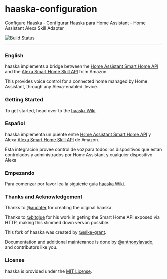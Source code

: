 # haaska-configuration
Configure Haaska - Configurar Haaska para Home Assistant - Home Assistant Alexa Skill Adapter

[![Build Status](https://travis-ci.org/mike-grant/haaska.svg?branch=master)](https://travis-ci.org/mike-grant/haaska)

---
### English

haaska implements a bridge between the [Home Assistant Smart Home API](https://www.home-assistant.io/components/alexa/#smart-home) and the [Alexa Smart Home Skill API](https://developer.amazon.com/alexa/smart-home) from Amazon.

This provides voice control for a connected home managed by Home Assistant, through any Alexa-enabled device.

### Getting Started
To get started, head over to the [haaska Wiki](https://github.com/jdestefanis/wiki).


### Español
haaska implementa un puente entre [Home Assistant Smart Home API](https://www.home-assistant.io/components/alexa/#smart-home) y Alexa [Alexa Smart Home Skill API](https://developer.amazon.com/alexa/smart-home) de Amazon.

Esta integracion provee control de voz para todos los dispositivos que estan controlados y administrados por Home Assistant y cualquier dispositivo Alexa

### Empezando
Para comenzar por favor lea la siguiente guia [haaska Wiki](https://github.com/jdestefanis/wiki).


### Thanks and Acknowledgement

Thanks to [@auchter](https://github.com/auchter) for creating the original haaska.

Thanks to [@bitglue](https://github.com/bitglue) for his work in getting the Smart Home API exposed via HTTP, making this slimmed down version possible.

This fork of haaska was created by [@mike-grant](https://github.com/mike-grant).

Documentation and additional maintenance is done by [@anthonylavado](https://github.com/anthonylavado), and contributors like you.

### License
haaska is provided under the [MIT License](LICENSE).
